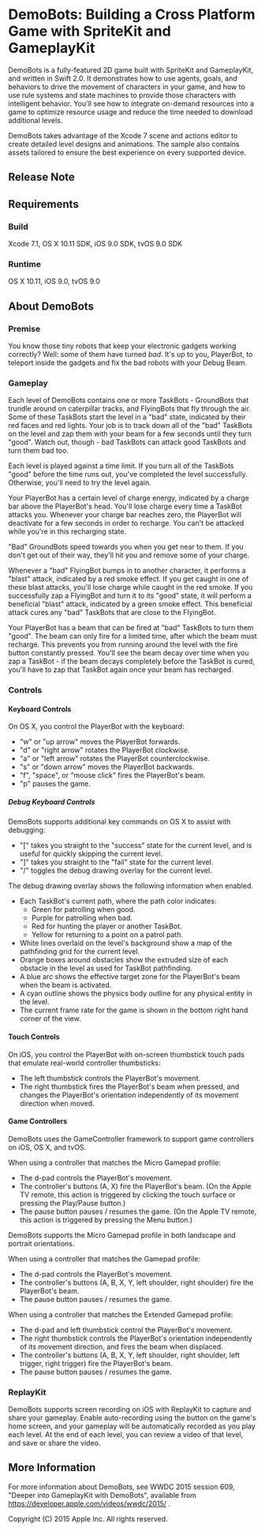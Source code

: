# DemoBots: Building a Cross Platform Game with SpriteKit and GameplayKit

DemoBots is a fully-featured 2D game built with SpriteKit and GameplayKit, and written in Swift 2.0. It demonstrates how to use agents, goals, and behaviors to drive the movement of characters in your game, and how to use rule systems and state machines to provide those characters with intelligent behavior. You'll see how to integrate on-demand resources into a game to optimize resource usage and reduce the time needed to download additional levels.

DemoBots takes advantage of the Xcode 7 scene and actions editor to create detailed level designs and animations. The sample also contains assets tailored to ensure the best experience on every supported device.

## Release Note

## Requirements

### Build

Xcode 7.1, OS X 10.11 SDK, iOS 9.0 SDK, tvOS 9.0 SDK

### Runtime

OS X 10.11, iOS 9.0, tvOS 9.0

## About DemoBots

### Premise

You know those tiny robots that keep your electronic gadgets working correctly? Well: some of them have turned *bad*. It's up to you, PlayerBot, to teleport inside the gadgets and fix the bad robots with your Debug Beam.

### Gameplay

Each level of DemoBots contains one or more TaskBots - GroundBots that trundle around on caterpillar tracks, and FlyingBots that fly through the air. Some of these TaskBots start the level in a "bad" state, indicated by their red faces and red lights. Your job is to track down all of the "bad" TaskBots on the level and zap them with your beam for a few seconds until they turn "good". Watch out, though - bad TaskBots can attack good TaskBots and turn them bad too.

Each level is played against a time limit. If you turn all of the TaskBots "good" before the time runs out, you've completed the level successfully. Otherwise, you'll need to try the level again.

Your PlayerBot has a certain level of charge energy, indicated by a charge bar above the PlayerBot's head. You'll lose charge every time a TaskBot attacks you. Whenever your charge bar reaches zero, the PlayerBot will deactivate for a few seconds in order to recharge. You can't be attacked while you're in this recharging state.

"Bad" GroundBots speed towards you when you get near to them. If you don't get out of their way, they'll hit you and remove some of your charge.

Whenever a "bad" FlyingBot bumps in to another character, it performs a "blast" attack, indicated by a red smoke effect. If you get caught in one of these blast attacks, you'll lose charge while caught in the red smoke. If you successfully zap a FlyingBot and turn it to its "good" state, it will perform a beneficial "blast" attack, indicated by a green smoke effect. This beneficial attack cures any "bad" TaskBots that are close to the FlyingBot.

Your PlayerBot has a beam that can be fired at "bad" TaskBots to turn them "good". The beam can only fire for a limited time, after which the beam must recharge. This prevents you from running around the level with the fire button constantly pressed. You'll see the beam decay over time when you zap a TaskBot - if the beam decays completely before the TaskBot is cured, you'll have to zap that TaskBot again once your beam has recharged.

### Controls

#### Keyboard Controls

On OS X, you control the PlayerBot with the keyboard:

- "w" or "up arrow" moves the PlayerBot forwards.
- "d" or "right arrow" rotates the PlayerBot clockwise.
- "a" or "left arrow" rotates the PlayerBot counterclockwise.
- "s" or "down arrow" moves the PlayerBot backwards.
- "f", "space", or "mouse click" fires the PlayerBot's beam.
- "p" pauses the game.

##### Debug Keyboard Controls

DemoBots supports additional key commands on OS X to assist with debugging:

- "[" takes you straight to the "success" state for the current level, and is useful for quickly skipping the current level.
- "]" takes you straight to the "fail" state for the current level.
- "/" toggles the debug drawing overlay for the current level.

The debug drawing overlay shows the following information when enabled.

- Each TaskBot's current path, where the path color indicates:
	- Green for patrolling when good.
	- Purple for patrolling when bad.
	- Red for hunting the player or another TaskBot.
	- Yellow for returning to a point on a patrol path.
- White lines overlaid on the level's background show a map of the pathfinding grid for the current level.
- Orange boxes around obstacles show the extruded size of each obstacle in the level as used for TaskBot pathfinding.
- A blue arc shows the effective target zone for the PlayerBot's beam when the beam is activated.
- A cyan outline shows the physics body outline for any physical entity in the level.
- The current frame rate for the game is shown in the bottom right hand corner of the view.

#### Touch Controls

On iOS, you control the PlayerBot with on-screen thumbstick touch pads that emulate real-world controller thumbsticks:

- The left thumbstick controls the PlayerBot's movement.
- The right thumbstick fires the PlayerBot's beam when pressed, and changes the PlayerBot's orientation independently of its movement direction when moved.

#### Game Controllers

DemoBots uses the GameController framework to support game controllers on iOS, OS X, and tvOS.

When using a controller that matches the Micro Gamepad profile:

- The d-pad controls the PlayerBot's movement.
- The controller's buttons (A, X) fire the PlayerBot's beam. (On the Apple TV remote, this action is triggered by clicking the touch surface or pressing the Play/Pause button.)
- The pause button pauses / resumes the game. (On the Apple TV remote, this action is triggered by pressing the Menu button.)

DemoBots supports the Micro Gamepad profile in both landscape and portrait orientations.

When using a controller that matches the Gamepad profile:

- The d-pad controls the PlayerBot's movement.
- The controller's buttons (A, B, X, Y, left shoulder, right shoulder) fire the PlayerBot's beam.
- The pause button pauses / resumes the game.

When using a controller that matches the Extended Gamepad profile:

- The d-pad and left thumbstick control the PlayerBot's movement.
- The right thumbstick controls the PlayerBot's orientation independently of its movement direction, and fires the beam when displaced.
- The controller's buttons (A, B, X, Y, left shoulder, right shoulder, left trigger, right trigger) fire the PlayerBot's beam.
- The pause button pauses / resumes the game.

### ReplayKit

DemoBots supports screen recording on iOS with ReplayKit to capture and share your gameplay. Enable auto-recording using the button on the game's home screen, and your gameplay will be automatically recorded as you play each level. At the end of each level, you can review a video of that level, and save or share the video.

## More Information

For more information about DemoBots, see WWDC 2015 session 609, "Deeper into GameplayKit with DemoBots", available from https://developer.apple.com/videos/wwdc/2015/ .

Copyright (C) 2015 Apple Inc. All rights reserved.